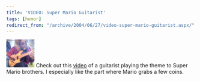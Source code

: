 ```yaml
---
title: 'VIDEO: Super Mario Guitarist'
tags: [humor]
redirect_from: "/archive/2004/06/27/video-super-mario-guitarist.aspx/"
---
```


![](/images/marioguitar.jpg) Check out this
[video](http://media.ebaumsworld.com/marioguitar.wmv) of a guitarist
playing the theme to Super Mario brothers. I especially like the part
where Mario grabs a few coins.

